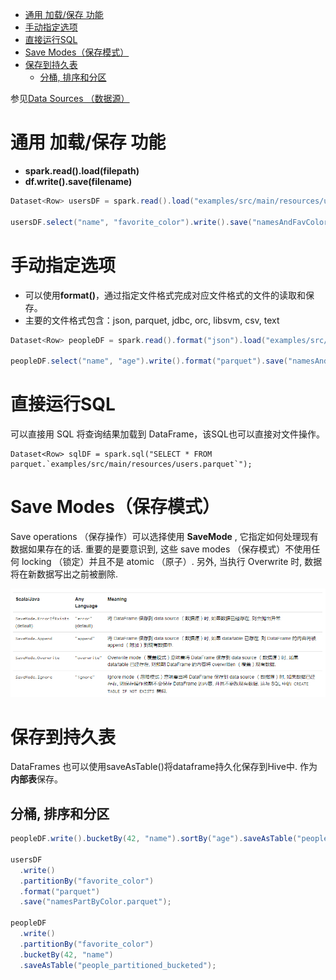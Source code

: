 * [通用 加载/保存 功能](#通用-加载保存-功能)
* [手动指定选项](#手动指定选项)
* [直接运行SQL](#直接运行sql)
* [Save Modes（保存模式）](#save-modes保存模式)
* [保存到持久表](#保存到持久表)
    * [分桶, 排序和分区](#分桶-排序和分区)

参见[Data Sources （数据源）](http://spark.apachecn.org/docs/cn/2.2.0/sql-programming-guide.html#data-sources-%E6%95%B0%E6%8D%AE%E6%BA%90)   

# 通用 加载/保存 功能
- **spark.read().load(filepath)**
- **df.write().save(filename)**

```java
Dataset<Row> usersDF = spark.read().load("examples/src/main/resources/users.parquet");

usersDF.select("name", "favorite_color").write().save("namesAndFavColors.parquet");
```

# 手动指定选项
- 可以使用**format()**，通过指定文件格式完成对应文件格式的文件的读取和保存。
- 主要的文件格式包含：json, parquet, jdbc, orc, libsvm, csv, text

```java
Dataset<Row> peopleDF = spark.read().format("json").load("examples/src/main/resources/people.json");

peopleDF.select("name", "age").write().format("parquet").save("namesAndAges.parquet");
```

# 直接运行SQL
可以直接用 SQL 将查询结果加载到 DataFrame，该SQL也可以直接对文件操作。

```
Dataset<Row> sqlDF = spark.sql("SELECT * FROM parquet.`examples/src/main/resources/users.parquet`");
```

# Save Modes（保存模式）
Save operations （保存操作）可以选择使用 **SaveMode** , 它指定如何处理现有数据如果存在的话. 重要的是要意识到, 这些 save modes （保存模式）不使用任何 locking （锁定）并且不是 atomic （原子）. 另外, 当执行 Overwrite 时, 数据将在新数据写出之前被删除.    

![savemode](https://raw.githubusercontent.com/Andr-Robot/iMarkdownPhotos/master/Res/savemode.png)

# 保存到持久表
DataFrames 也可以使用saveAsTable()将dataframe持久化保存到Hive中. 作为**内部表**保存。

## 分桶, 排序和分区

```java
peopleDF.write().bucketBy(42, "name").sortBy("age").saveAsTable("people_bucketed");

usersDF
  .write()
  .partitionBy("favorite_color")
  .format("parquet")
  .save("namesPartByColor.parquet");
  
peopleDF
  .write()
  .partitionBy("favorite_color")
  .bucketBy(42, "name")
  .saveAsTable("people_partitioned_bucketed");
```

